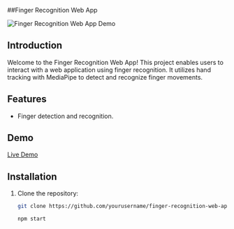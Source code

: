 ##Finger Recognition Web App

![Finger Recognition Web App Demo](https://tanmaydhobale.github.io/Finger-Recognition/)

## Introduction

Welcome to the Finger Recognition Web App! This project enables users to interact with a web application using finger recognition. It utilizes hand tracking with MediaPipe to detect and recognize finger movements.

## Features

- Finger detection and recognition.

## Demo
[Live Demo](https://tanmaydhobale.github.io/Finger-Recognition/)


## Installation

1. Clone the repository:

   ```bash
   git clone https://github.com/yourusername/finger-recognition-web-app.git

   npm start 
